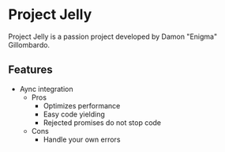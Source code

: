 # Project Jelly
Project Jelly is a passion project developed by Damon "Enigma" Gillombardo.

## Features
* Aync integration
  * Pros
    * Optimizes performance
    * Easy code yielding
    * Rejected promises do not stop code
  * Cons
    * Handle your own errors
